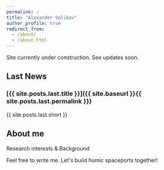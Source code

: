 ```yaml
---
permalink: /
title: "Alexander Volikov"
author_profile: true
redirect_from: 
  - /about/
  - /about.html
---
```


Site currently under construction. See updates soon.

## Last News

### [{{ site.posts.last.title }}]({{ site.baseurl }}{{ site.posts.last.permalink }})

{{ site.posts.last.short }}

## About me

Research interests & Background

Feel free to write me. Let's build humic spaceports together!

